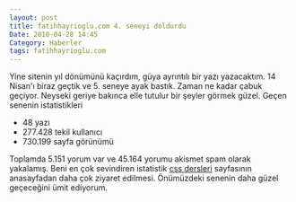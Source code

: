 ```yaml
---
layout: post
title: fatihhayrioglu.com 4. seneyi doldurdu
Date: 2010-04-28 14:45
Category: Haberler
tags: fatihhayrioglu.com
---
```


Yine sitenin yıl dönümünü kaçırdım, güya ayrıntılı bir yazı yazacaktım.
14 Nisan'ı biraz geçtik ve 5. seneye ayak bastık. Zaman ne kadar çabuk
geçiyor. Neyseki geriye bakınca elle tutulur bir şeyler görmek güzel.
Geçen senenin istatistikleri

-   48 yazı
-   277.428 tekil kullanıcı
-   730.199 sayfa görünümü

Toplamda 5.151 yorum var ve 45.164 yorumu akismet spam olarak yakalamış.
Beni en çok sevindiren istatistik [css dersleri][] sayfasının
anasayfadan daha çok ziyaret edilmesi. Önümüzdeki senenin daha güzel
geçeceğini ümit ediyorum.


  [css dersleri]: http://www.fatihhayrioglu.com/css-dersleri/
